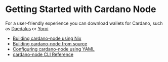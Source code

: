 Getting Started with Cardano Node
=================================

For a user-friendly experience you can download wallets for Cardano, such as [Daedalus](https://daedaluswallet.io) or [Yoroi](https://yoroi-wallet.com)

* [Building cardano-node using Nix](building-the-node-using-nix.md)
* [Building cardano-node from source](building-the-node-from-source.md)
* [Configuring cardano-node using YAML](configuring-a-node-using-yaml.md)
* [cardano-node CLI Reference](cardano-node-cli-reference.md)

